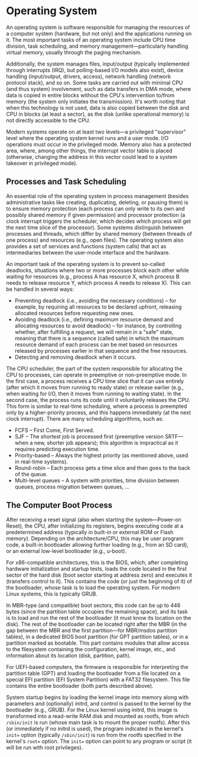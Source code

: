 <!--
SPDX-FileCopyrightText: Robert Ryszard Paciorek <rrp@opcode.eu.org>
SPDX-License-Identifier: MIT

AI tools (chat GPT) have been used for text translation and editing.
-->

Operating System
================

An operating system is software responsible for managing the resources of a computer system (hardware, but not only) and the applications running on it. The most important tasks of an operating system include CPU time division, task scheduling, and memory management—particularly handling virtual memory, usually through the paging mechanism.

Additionally, the system manages files, input/output (typically implemented through interrupts (IRQ), but polling-based I/O models also exist), device handling (input/output, drivers, access), network handling (network protocol stack), and so on. Some tasks are carried out with minimal CPU (and thus system) involvement, such as data transfers in DMA mode, where data is copied in entire blocks without the CPU's intervention to/from memory (the system only initiates the transmission). It's worth noting that when this technology is not used, data is also copied between the disk and CPU in blocks (at least a sector), as the disk (unlike operational memory) is not directly accessible to the CPU.

Modern systems operate on at least two levels—a privileged "supervisor" level where the operating system kernel runs and a user mode. I/O operations must occur in the privileged mode. Memory also has a protected area, where, among other things, the interrupt vector table is placed (otherwise, changing the address in this vector could lead to a system takeover in privileged mode).

Processes and Task Scheduling
-----------------------------

An essential role of the operating system in process management (besides administrative tasks like creating, duplicating, deleting, or pausing them) is to ensure memory protection (each process can only write to its own and possibly shared memory if given permission) and processor protection (a clock interrupt triggers the scheduler, which decides which process will get the next time slice of the processor). Some systems distinguish between processes and threads, which differ by shared memory (between threads of one process) and resources (e.g., open files). The operating system also provides a set of services and functions (system calls) that act as intermediaries between the user-mode interface and the hardware.

An important task of the operating system is to prevent so-called deadlocks, situations where two or more processes block each other while waiting for resources (e.g., process A has resource X, which process B needs to release resource Y, which process A needs to release X). This can be handled in several ways:

* Preventing deadlock (i.e., avoiding the necessary conditions) – for example, by requiring all resources to be declared upfront, releasing allocated resources before requesting new ones.
* Avoiding deadlock (i.e., defining maximum resource demand and allocating resources to avoid deadlock) – for instance, by controlling whether, after fulfilling a request, we will remain in a "safe" state, meaning that there is a sequence (called safe) in which the maximum resource demand of each process can be met based on resources released by processes earlier in that sequence and the free resources.
* Detecting and removing deadlock when it occurs.

The CPU scheduler, the part of the system responsible for allocating the CPU to processes, can operate in preemptive or non-preemptive mode. In the first case, a process receives a CPU time slice that it can use entirely (after which it moves from running to ready state) or release earlier (e.g., when waiting for I/O, then it moves from running to waiting state). In the second case, the process runs its code until it voluntarily releases the CPU. This form is similar to real-time scheduling, where a process is preempted only by a higher-priority process, and this happens immediately (at the next clock interrupt). There are many scheduling algorithms, such as:

* FCFS – First Come, First Served.
* SJF – The shortest job is processed first (preemptive version SRTF—when a new, shorter job appears); this algorithm is impractical as it requires predicting execution time.
* Priority-based – Always the highest priority (as mentioned above, used in real-time systems).
* Round-robin – Each process gets a time slice and then goes to the back of the queue.
* Multi-level queues – A system with priorities, time division between queues, process migration between queues, ...

The Computer Boot Process
-------------------------

After receiving a reset signal (also when starting the system—Power-on Reset), the CPU, after initializing its registers, begins executing code at a predetermined address (typically in built-in or external ROM or Flash memory). Depending on the architecture/CPU, this may be user program code, a built-in bootloader allowing further loading (e.g., from an SD card), or an external low-level bootloader (e.g., u-boot).

For x86-compatible architectures, this is the BIOS, which, after completing hardware initialization and startup tests, loads the code located in the first sector of the hard disk (boot sector starting at address zero) and executes it (transfers control to it). This contains the code (or just the beginning of it) of the bootloader, whose task is to load the operating system. For modern Linux systems, this is typically GRUB.

In MBR-type (and compatible) boot sectors, this code can be up to 446 bytes (since the partition table occupies the remaining space), and its task is to load and run the rest of the bootloader (it must know its location on the disk). The rest of the bootloader can be located right after the MBR (in the gap between the MBR and the first partition—for MBR/msdos partition tables), in a dedicated BIOS boot partition (for GPT partition tables), or in a partition marked as bootable. This part contains modules that allow access to the filesystem containing the configuration, kernel image, etc., and information about its location (disk, partition, path).

For UEFI-based computers, the firmware is responsible for interpreting the partition table (GPT) and loading the bootloader from a file located on a special EFI partition (EFI System Partition) with a FAT32 filesystem. This file contains the entire bootloader (both parts described above).

System startup begins by loading the kernel image into memory along with parameters and (optionally) initrd, and control is passed to the kernel by the bootloader (e.g., GRUB). For the Linux kernel using initrd, this image is transformed into a read-write RAM disk and mounted as rootfs, from which `/sbin/init` is run (whose main task is to mount the proper rootfs). After this (or immediately if no initrd is used), the program indicated in the kernel's `init=` option (typically `/sbin/init`) is run from the rootfs specified in the kernel's `root=` option. The `init=` option can point to any program or script (it will be run with root privileges).
